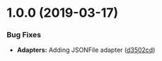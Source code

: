 # 1.0.0 (2019-03-17)


### Bug Fixes

* **Adapters:** Adding JSONFile adapter ([d3502cd](https://github.com/aequasi/secretary/commit/d3502cd))
